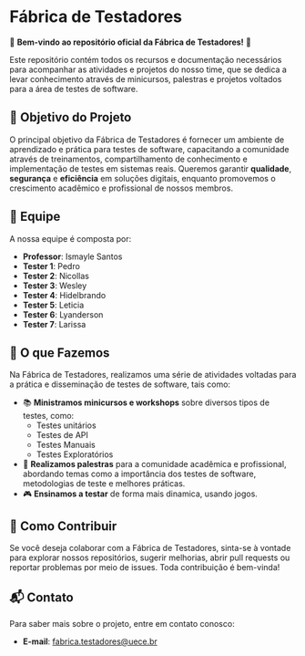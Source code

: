 # Fábrica de Testadores


🎉 **Bem-vindo ao repositório oficial da Fábrica de Testadores!** 🎉

Este repositório contém todos os recursos e documentação necessários para acompanhar as atividades e projetos do nosso time, que se dedica a levar conhecimento através de minicursos, palestras e projetos voltados para a área de testes de software.


## 🎯 Objetivo do Projeto

O principal objetivo da Fábrica de Testadores é fornecer um ambiente de aprendizado e prática para testes de software, capacitando a comunidade através de treinamentos, compartilhamento de conhecimento e implementação de testes em sistemas reais. Queremos garantir **qualidade**, **segurança** e **eficiência** em soluções digitais, enquanto promovemos o crescimento acadêmico e profissional de nossos membros.


## 👥 Equipe

A nossa equipe é composta por:

- **Professor**: Ismayle Santos
- **Tester 1**: Pedro
- **Tester 2**: Nicollas
- **Tester 3**: Wesley
- **Tester 4**: Hidelbrando
- **Tester 5**: Leticia
- **Tester 6**: Lyanderson
- **Tester 7**: Larissa


## 🚀 O que Fazemos

Na Fábrica de Testadores, realizamos uma série de atividades voltadas para a prática e disseminação de testes de software, tais como:

- 📚 **Ministramos minicursos e workshops** sobre diversos tipos de testes, como:
  - Testes unitários
  - Testes de API
  - Testes Manuais
  - Testes Exploratórios
- 📝 **Realizamos palestras** para a comunidade acadêmica e profissional, abordando temas como a importância dos testes de software, metodologias de teste e melhores práticas.
- 🎮 **Ensinamos a testar** de forma mais dinamica, usando jogos.


## 🤝 Como Contribuir

Se você deseja colaborar com a Fábrica de Testadores, sinta-se à vontade para explorar nossos repositórios, sugerir melhorias, abrir pull requests ou reportar problemas por meio de issues. Toda contribuição é bem-vinda!


## 📬 Contato

Para saber mais sobre o projeto, entre em contato conosco:
- **E-mail**: fabrica.testadores@uece.br
